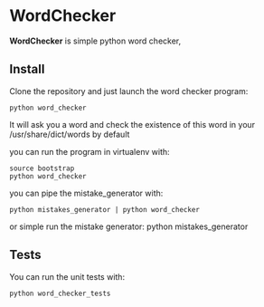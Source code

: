 WordChecker
===========

**WordChecker** is simple python word checker,


Install
-------
Clone the repository and just launch the word checker program:

    python word_checker

It will ask you a word and check the existence of this word in your /usr/share/dict/words by default

you can run the program in virtualenv with:

    source bootstrap
    python word_checker

you can pipe the mistake_generator with:
   
    python mistakes_generator | python word_checker	
or simple run the mistake generator:
	python mistakes_generator

Tests
-------

You can run the unit tests with:

    python word_checker_tests


